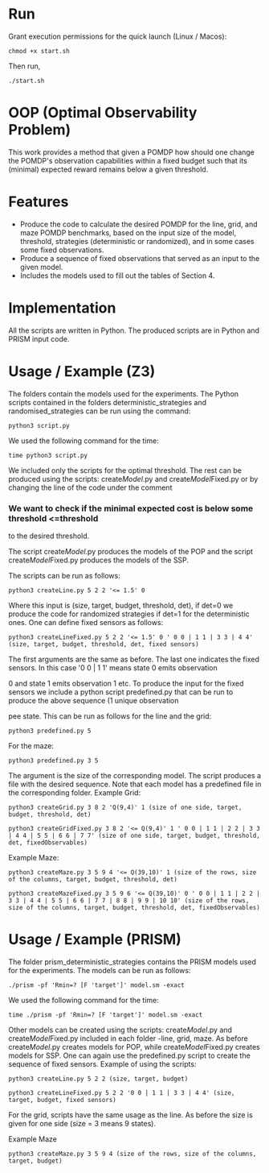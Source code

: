 
# Run

Grant execution permissions for the quick launch (Linux / Macos):

```
chmod +x start.sh
```

Then run, 

```
./start.sh
```

# OOP (Optimal Observability Problem)

This work provides a method that given a POMDP how should one change the POMDP's observation capabilities within a fixed budget such that its (minimal) expected reward remains below a given threshold.

# Features
* Produce the code to calculate the desired POMDP for the line, grid, and maze POMDP benchmarks, based on the input size of the model, threshold, strategies (deterministic or randomized), and in some cases some fixed observations.
* Produce a sequence of fixed observations that served as an input to the given model.
* Includes the models used to fill out the tables of Section 4.

# Implementation
All the scripts are written in Python. The produced scripts are in Python and PRISM input code.

# Usage / Example (Z3)
The folders contain the models used for the experiments. The Python scripts contained in the folders deterministic_strategies and randomised_strategies can be run using the command: 

```
python3 script.py

```
We used the following command for the time: 

```
time python3 script.py

```
We included only the scripts for the optimal threshold. The rest can be produced using the scripts: create*Model*.py and create*Model*Fixed.py
or by changing the line of the code under the comment 

### We want to check if the minimal expected cost is below some threshold <=threshold

to the desired threshold.

The script create*Model*.py produces the models of the POP and the script create*Model*Fixed.py produces the models of the SSP.

The scripts can be run as follows:
```
python3 createLine.py 5 2 2 '<= 1.5' 0 

```
Where this input is (size, target, budget, threshold, det), if det=0 we produce the code for randomized strategies if det=1 for the deterministic ones. One can define fixed sensors as follows:

```
python3 createLineFixed.py 5 2 2 '<= 1.5' 0 ' 0 0 | 1 1 | 3 3 | 4 4' (size, target, budget, threshold, det, fixed sensors)

```

The first arguments are the same as before. The last one indicates the fixed sensors. In this case '0 0 | 1 1' means state 0 emits observation

0 and state 1 emits observation 1 etc. To produce the input for the fixed sensors we include a python script predefined.py that can be run to produce the above sequence (1 unique observation

pee state. This can be run as follows for the line and the grid: 

```
python3 predefined.py 5

```
For the maze:

```
python3 predefined.py 3 5

```

The argument is the size of the corresponding model. The script produces a file with the desired sequence. Note that each model has a predefined file in the corresponding folder. Example Grid:

```
python3 createGrid.py 3 8 2 'Q(9,4)' 1 (size of one side, target, budget, threshold, det)

```

```
python3 createGridFixed.py 3 8 2 '<= Q(9,4)' 1 ' 0 0 | 1 1 | 2 2 | 3 3 | 4 4 | 5 5 | 6 6 | 7 7' (size of one side, target, budget, threshold, det, fixedObservables)

```
Example Maze:

```
python3 createMaze.py 3 5 9 4 '<= Q(39,10)' 1 (size of the rows, size of the columns, target, budget, threshold, det)

```

```
python3 createMazeFixed.py 3 5 9 6 '<= Q(39,10)' 0 ' 0 0 | 1 1 | 2 2 | 3 3 | 4 4 | 5 5 | 6 6 | 7 7 | 8 8 | 9 9 | 10 10' (size of the rows, size of the columns, target, budget, threshold, det, fixedObservables)

```
# Usage / Example (PRISM)

The folder prism_deterministic_strategies contains the PRISM models used for the experiments. The models can be run as follows:

```
./prism -pf 'Rmin=? [F 'target']' model.sm -exact

```
We used the following command for the time: 

```
time ./prism -pf 'Rmin=? [F 'target']' model.sm -exact

```
Other models can be created using the scripts: create*Model*.py and create*Model*Fixed.py included in each folder -line, grid, maze. As before create*Model*.py creates models for POP, while create*Model*Fixed.py creates models for SSP. One can again use the predefined.py script to create the sequence of fixed sensors. Example of using the scripts:

```
python3 createLine.py 5 2 2 (size, target, budget)

```

```
python3 createLineFixed.py 5 2 2 '0 0 | 1 1 | 3 3 | 4 4' (size, target, budget, fixed sensors)

```
For the grid, scripts have the same usage as the line. As before the size is given for one side (size = 3 means 9 states).

Example Maze

```
python3 createMaze.py 3 5 9 4 (size of the rows, size of the columns, target, budget)

```




